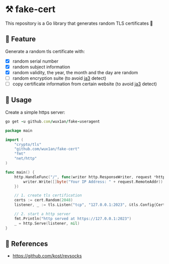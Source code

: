# ⚒️ fake-cert

This repository is a Go library that generates random TLS certificates 🎊

## 🏅 Feature

Generate a random tls certificate with:

- [x] random serial number
- [x] random subject information
- [x] random validity, the year, the month and the day are random
- [ ] random encryption suite (to avoid [ja3](https://engineering.salesforce.com/tls-fingerprinting-with-ja3-and-ja3s-247362855967/) detect)
- [ ] copy certificate information from certain website (to avoid [ja3](https://engineering.salesforce.com/tls-fingerprinting-with-ja3-and-ja3s-247362855967/) detect)

## 🎨 Usage

Create a simple https server:

```ruby
go get -u github.com/wux1an/fake-useragent
```

```go
package main

import (
	"crypto/tls"
	"github.com/wux1an/fake-cert"
	"fmt"
	"net/http"
)

func main() {
	http.HandleFunc("/", func(writer http.ResponseWriter, request *http.Request) {
		writer.Write([]byte("Your IP Address: " + request.RemoteAddr))
	})

	// 1. create tls certification
	certs := cert.Random(2048)
	listener, _ := tls.Listen("tcp", "127.0.0.1:2023", &tls.Config{Certificates: []tls.Certificate{certs}})

	// 2. start a http server
	fmt.Println("http served at https://127.0.0.1:2023")
	_ = http.Serve(listener, nil)
}
```

## 🔗 References

- https://github.com/kost/revsocks
